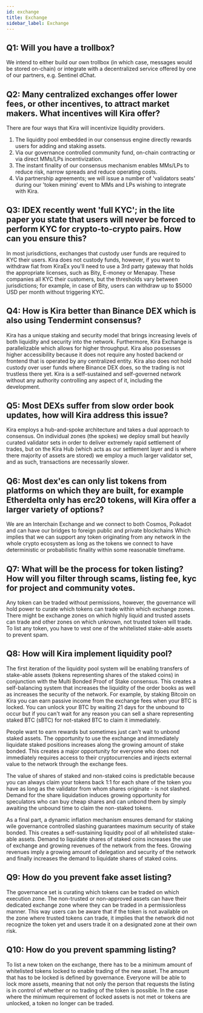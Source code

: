 ```yaml
---
id: exchange
title: Exchange
sidebar_label: Exchange
---
```


## Q1: Will you have a trollbox?

We intend to either build our own trollbox (in which case, messages would be stored on-chain) or integrate with a 
decentralized service offered by one of our partners, e.g. Sentinel dChat.

## Q2: Many centralized exchanges offer lower fees, or other incentives, to attract market makers. What incentives will Kira offer?

There are four ways that Kira will incentivize liquidity providers.

1. The liquidity pool embedded in our consensus engine directly rewards users for adding and staking assets.
2. Via our governance controlled community fund, on-chain contracting or via direct MMs/LPs incentivization.
3. The instant finality of our consensus mechanism enables MMs/LPs to reduce risk, narrow spreads and reduce operating costs.
4. Via partnership agreements; we will issue a number of 'validators seats' during our 'token mining' event to MMs and LPs wishing to integrate with Kira.

## Q3: IDEX recently went 'full KYC'; in the lite paper you state that users will never be forced to perform KYC for crypto-to-crypto pairs. How can you ensure this?

In most jurisdictions, exchanges that custody user funds are required to KYC their users. 
Kira does not custody funds, however, if you want to withdraw fiat from KiraEx you'll need 
to use a 3rd party gateway that holds the appropriate licenses, such as Bity, E-money or Menapay. 
These companies all KYC their customers, but the thresholds vary between jurisdictions; for 
example, in case of Bity, users can withdraw up to $5000 USD per month without triggering KYC.

## Q4: How is Kira better than Binance DEX which is also using Tendermint consensus?

Kira has a unique staking and security model that brings increasing levels of both liquidity and 
security into the network. Furthermore, Kira Exchange is parallelizable which allows for higher
throughput. Kira also possesses higher accessibility because it does not require any hosted
backend or frontend that is operated by any centralized entity. Kira also does not hold custody
over user funds where Binance DEX does, so the trading is not trustless there yet. Kira is a 
self-sustained and self-governed network without any authority controlling any aspect of it, 
including the development.

## Q5: Most DEXs suffer from slow order book updates, how will Kira address this issue?

Kira employs a hub-and-spoke architecture and takes a dual approach to consensus. On 
individual zones (the spokes) we deploy small but heavily curated validator sets in order to deliver 
extremely rapid settlement of trades, but on the Kira Hub (which acts as our settlement layer and is 
where there majority of assets are stored) we employ a much larger validator set, and as such,
transactions are necessarily slower.

## Q6: Most dex'es can only list tokens from platforms on which they are built, for example Etherdelta only has erc20 tokens, will Kira offer a larger variety of options?

We are an Interchain Exchange and we connect to both Cosmos, Polkadot and can have
our bridges to foreign public and private blockchains Which implies that we can support any
token originating from any network in the whole crypto ecosystem as long as the tokens we
connect to have deterministic or probabilistic finality within some reasonable timeframe.

## Q7: What will be the process for token listing? How will you filter through scams, listing fee, kyc for project and community votes.

Any token can be traded without permissions, however, the governance will hold power to
curate which tokens can trade within which exchange zones. There might be exchange zones
on which highly liquid and trusted assets can trade and other zones on which unknown, not
trusted token will trade. To list any token, you have to vest one of the whitelisted
stake-able assets to prevent spam.

## Q8: How will Kira implement liquidity pool?

The first iteration of the liquidity pool system will be enabling transfers of stake-able
assets (tokens representing shares of the staked coins) in conjunction with the Multi Bonded
Proof of Stake consensus. This creates a self-balancing system that increases the liquidity of the
order books as well as increases the security of the network.
For example, by staking Bitcoin on Kira you can earn passive income from the exchange fees
when your BTC is locked. You can unlock your BTC by waiting 21 days for the unbound to occur
but if you can't wait for any reason you can sell a share representing staked BTC (sBTC) for
not-staked BTC to claim it immediately.

People want to earn rewards but sometimes just can't wait to unbond staked assets. The
opportunity to use the exchange and immediately liquidate staked positions increases along
the growing amount of stake bonded. This creates a major opportunity for everyone who does not
immediately requires access to their cryptocurrencies and injects external value to the network
through the exchange fees.

The value of shares of staked and non-staked coins is predictable because you can always
claim your tokens back 1:1 for each share of the token you have as long as the validator from
whom shares originate - is not slashed. Demand for the share liquidation induces growing
opportunity for speculators who can buy cheap shares and can unbond them by simply
awaiting the unbound time to claim the non-staked tokens.

As a final part, a dynamic inflation mechanism ensures demand for staking wile governance
controlled slashing guarantees maximum security of stake bonded. This creates a self-sustaining liquidity pool of all whitelisted stake-able assets. Demand to liquidate shares of
staked coins increases the use of exchange and growing revenues of the network from the fees.
Growing revenues imply a growing amount of delegation and security of the network and finally
increases the demand to liquidate shares of staked coins.

## Q9: How do you prevent fake asset listing?

The governance set is curating which tokens can be traded on which execution zone.
The non-trusted or non-approved assets can have their dedicated exchange zone where
they can be traded in a permissionless manner. This way users can be aware that if the token is not
available on the zone where trusted tokens can trade, it implies that the network did not
recognize the token yet and users trade it on a designated zone at their own risk.

## Q10: How do you prevent spamming listing?

To list a new token on the exchange, there has to be a minimum amount of
whitelisted tokens locked to enable trading of the new asset. The amount that has to be
locked is defined by governance. Everyone will be able to lock more assets, meaning that
not only the person that requests the listing is in control of whether or no trading of the token is
possible. In the case where the minimum requirement of locked assets is not met or tokens are
unlocked, a token no longer can be traded.
